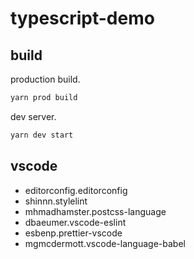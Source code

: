 # typescript-demo

## build

production build.

```sh
yarn prod build
```

dev server.

```sh
yarn dev start
```

## vscode

- editorconfig.editorconfig
- shinnn.stylelint
- mhmadhamster.postcss-language
- dbaeumer.vscode-eslint
- esbenp.prettier-vscode
- mgmcdermott.vscode-language-babel
